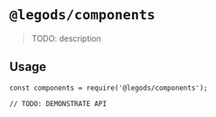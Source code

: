# `@legods/components`

> TODO: description

## Usage

```
const components = require('@legods/components');

// TODO: DEMONSTRATE API
```
